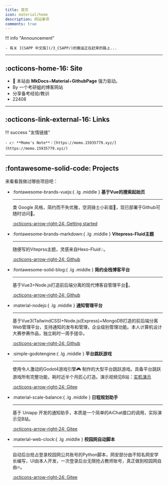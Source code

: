```yaml
---
title: 首页
icon: material/home
description: 网站事项
comments: true
---
```

!!! info "Announcement"

	- 有关 [CSAPP 中文版](/3_CSAPP/)的搬运正在赶来的路上...

---


## :octicons-home-16: Site

- 🚀 本站由 **MkDocs**+**Material**+**GithubPage** 强力驱动。
- By 一个考研蛆的博客网站
- 分享备考经验/教训
- 22408

---

## :octicons-link-external-16: Links


!!! success "友情链接"

	- 👉 **Momo's Note**：[https://momo.15935779.xyz/](https://momo.15935779.xyz/)

---

## :fontawesome-solid-code: Projects

来看看我做过哪些项目吧：

<div class="grid cards" markdown>

-   :fontawesome-brands-vuejs:{ .lg .middle } __基于Vue的搜索起始页__

    ---

    类 Google 风格，简约而不失优雅，空洞骑士小彩蛋🥳，现已部署于Github可随时访问🚀。

    [:octicons-arrow-right-24: Getting started](https://sygmail.github.io/)

-   :fontawesome-brands-markdown:{ .lg .middle } __Vitepress-Fluid主题__

    ---

    随便写的Viteprss主题，灵感来自Hexo-Fluid💡。

    [:octicons-arrow-right-24: Github](https://github.com/CCCCOOH/vitepress-theme-sy)

-   :fontawesome-solid-blog:{ .lg .middle } __简约全栈博客平台__

    ---

    基于Vue3+Node.js打造前后端分离的现代博客自管理平台🚀。

    [:octicons-arrow-right-24: Github](https://github.com/CCCCOOH/Node.js-Blog)

-   :material-nodejs:{ .lg .middle } __通知管理平台__

    ---

    基于Vue3(TailwindCSS)+Node.js(Express)+MongoDB打造的前后端分离Web管理平台，支持通知的发布和管理，企业级别管理功能。本人计算机设计大赛参赛作品，独立耗时一周手搓😡。
		

    [:octicons-arrow-right-24: Github](https://github.com/CCCCOOH/School-Notification-Manager)

-   :simple-godotengine:{ .lg .middle } __平台跳跃游戏__

    ---

    使用令人激动的Godot4游戏引擎🎮 制作的大型平台跳跃游戏。具备平台跳跃游戏所有完整功能，耗时近半个月匠心打造。演示视频见B站：[实机演示](https://www.bilibili.com/video/BV1mEvfetEeD/)
		

    [:octicons-arrow-right-24: Gitee](https://gitee.com/CCCCOOH/CartoonCalculation)

-   :material-scale-balance:{ .lg .middle } __日程规划助手__

    ---

	  基于 Uniapp 开发的通知助手，本质是一个简单的AiChat接口的调用，实际演示见B站。
		

    [:octicons-arrow-right-24: Gitee](https://gitee.com/CCCCOOH/Ai-smater-helper)

-   :material-web-clock:{ .lg .middle } __校园网自动脚本__

    ---

	  自动后台抢占登录校园网公共账号的Python脚本，网安部分由不知名网安学长编写，UI由本人开发，一次登录后台无限抢占教师账号，真正做到校园网自由🔥。
		

    [:octicons-arrow-right-24: Gitee](https://gitee.com/CCCCOOH/ufe-py)

</div>
